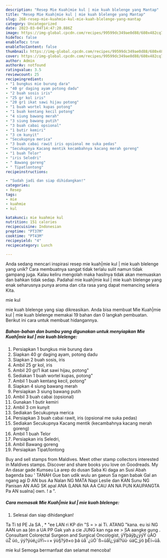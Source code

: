 ```yaml
---
description: "Resep Mie Kuah|mie kul | mie kuah blelenge yang Mantap"
title: "Resep Mie Kuah|mie kul | mie kuah blelenge yang Mantap"
slug: 268-resep-mie-kuahmie-kul-mie-kuah-blelenge-yang-mantap
category: Uncategorized
date: 2023-03-04T14:47:20.886Z
image: https://img-global.cpcdn.com/recipes/99599dc349ae0d88/680x482cq70/mie-kuahmie-kul-mie-kuah-blelenge-foto-resep-utama.jpg
hideToc: false
enableToc: true
enableTocContent: false
thumbnail: https://img-global.cpcdn.com/recipes/99599dc349ae0d88/680x482cq70/mie-kuahmie-kul-mie-kuah-blelenge-foto-resep-utama.jpg
cover: https://img-global.cpcdn.com/recipes/99599dc349ae0d88/680x482cq70/mie-kuahmie-kul-mie-kuah-blelenge-foto-resep-utama.jpg
author: Admin
authorAv: notfound
ratingvalue: 3.5
reviewcount: 25
recipeingredient:
- "1 bungkus mie burung dara"
- "40 gr daging ayam potong dadu"
- "2 buah sosis iris"
- "25 gr kol iris"
- "20 gr1 ikat sawi hijau potong"
- "1 buah wortel kupas potong"
- "1 buah kentang kecil potong"
- "4 siung bawang merah"
- "3 siung bawang putih"
- "3 buah cabai opsional"
- "1 butir kemiri"
- "3 cm kunyit"
- "Secukupnya merica"
- "3 buah cabai rawit iris opsional me suka pedas"
- "Secukupnya Kacang mentik kecambahnya kacang merah goreng"
- "1 buah Telor"
- "iris Seledri"
- " Bawang goreng"
- " Tipatlontong"
recipeinstructions:

- "Sudah jadi dan siap dihidangkan!"
categories:
- Resep
tags:
- mie
- kuahmie
- kul

katakunci: mie kuahmie kul 
nutrition: 151 calories
recipecuisine: Indonesian
preptime: "PT37M"
cooktime: "PT43M"
recipeyield: "4"
recipecategory: Lunch

---
```





Anda sedang mencari inspirasi resep mie kuah|mie kul | mie kuah blelenge yang unik? Cara membuatnya sangat tidak terlalu sulit namun tidak gampang juga. Kalau keliru mengolah maka hasilnya tidak akan memuaskan dan bahkan tidak sedap. Padahal mie kuah|mie kul | mie kuah blelenge yang enak seharusnya punya aroma dan cita rasa yang dapat memancing selera Kita.




mie kul 





 mie kuah blelenge yang siap dikreasikan. Anda bisa membuat Mie Kuah|mie kul | mie kuah blelenge memakai 19 bahan dan 0 langkah pembuatan. Berikut ini cara untuk membuat hidangannya.

<!--inarticleads1-->

##### Bahan-bahan dan bumbu yang digunakan untuk menyiapkan Mie Kuah|mie kul | mie kuah blelenge:

1. Persiapkan 1 bungkus mie burung dara
1. Siapkan 40 gr daging ayam, potong dadu
1. Siapkan 2 buah sosis, iris
1. Ambil 25 gr kol, iris
1. Ambil 20 gr/1 ikat sawi hijau, potong&#34;
1. Sediakan 1 buah wortel kupas, potong&#34;
1. Ambil 1 buah kentang kecil, potong&#34;
1. Siapkan 4 siung bawang merah
1. Persiapkan 3 siung bawang putih
1. Ambil 3 buah cabai (opsional)
1. Gunakan 1 butir kemiri
1. Ambil 3 cm kunyit
1. Sediakan Secukupnya merica
1. Persiapkan 3 buah cabai rawit, iris (opsional me suka pedas)
1. Sediakan Secukupnya Kacang mentik (kecambahnya kacang merah goreng)
1. Ambil 1 buah Telor
1. Persiapkan iris Seledri,
1. Ambil  Bawang goreng
1. Persiapkan  Tipat/lontong


Buy and sell stamps from Maldives. Meet other stamp collectors interested in Maldives stamps. Discover and share books you love on Goodreads. My An dasar gade Kumseu La arep do dusan Saba Ki daga an Susi Abah bagenda bau &#39; TANAH Gue ban udik wulu an gaeun Sa ngan babak Gal an ngang agi D AN bus Aa Nalan NG MATA Napi Leslie dan KAN Sunu NG Panisan AN AAG SK apal ANA (LANA NA AA CAU AN NA PUN KAUPANGTA Pa AN sualna] own. ! a &#34;. 

<!--inarticleads2-->

##### Cara memasak Mie Kuah|mie kul | mie kuah blelenge:


1. Selesai dan siap dihidangkan!

Ta Ti td PE Ja SA , * &#34;ee LAN ri KP din &#34;S = &gt; ai Ti. ATANG &#34;kana. eu isi NG AAN un aa [én a UA PP Gak yah a cie JUNG kan nga ee &gt; SA aangke gung . Consultant Colorectal Surgeon and Surgical Oncologist. ÿŸþãÿþ¿ýýŸ ùÃO úŽ üó_ ÿý?ÿúë¿üÝï~÷× ÿù§?ÿð×o þã ùå¯¿üÓ¯ß~üåÏ¿;ÿáÏ?üü· úáÇ_ÿö þÊï~üå. 

mie kul  Semoga bermanfaat dan selamat mencoba!
